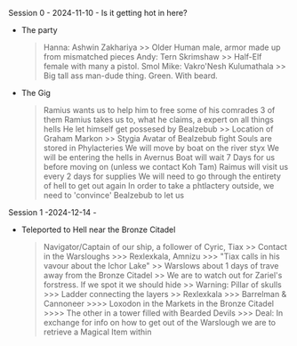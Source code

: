 Session 0 - 2024-11-10 - Is it getting hot in here?

- The party
    > Hanna: Ashwin Zakhariya
        >> Older Human male, armor made up from mismatched pieces
    > Andy: Tern Skrimshaw
        >> Half-Elf female with many a pistol. Smol
    > Mike: Vakro'Nesh Kulumathala
        >> Big tall ass man-dude thing. Green. With beard.

- The Gig
    > Ramius wants us to help him to free some of his comrades
    > 3 of them
    > Ramius takes us to, what he claims, a expert on all things hells
    > He let himself get possesed by Bealzebub
        >> Location of Graham Markon
        >> Stygia
    > Avatar of Bealzebub fight
    > Souls are stored in Phylacteries
    > We will move by boat on the river styx
    > We will be entering the hells in Avernus
    > Boat will wait 7 Days for us before moving on (unless we contact Koh Tam)
    > Raimus will visit us every 2 days for supplies
    > We will need to go through the entirety of hell to get out again
    > In order to take a phtlactery outside, we need to 'convince' Bealzebub to let us

Session 1 -2024-12-14 - 

- Teleported to Hell near the Bronze Citadel
    > Navigator/Captain of our ship, a follower of Cyric, Tiax
        >> Contact in the Warsloughs
            >>> Rexlexkala, Amnizu
            >>> "Tiax calls in his vavour about the Ichor Lake"
        >> Warslows about 1 days of trave away from the Bronze Citadel
        >> We are to watch out for Zariel's forstress. If we spot it we should hide
        >> Warning: Pillar of skulls
            >>> Ladder connecting the layers
        >> Rexlexkala
            >>> Barrelman & Cannoneer
                >>>> Loxodon in the Markets in the Bronze Citadel
                >>>> The other in a tower filled with Bearded Devils
            >>> Deal: In exchange for info on how to get out of the Warslough we are to retrieve a Magical Item within
